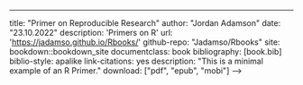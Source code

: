 ---
title: "Primer on Reproducible Research"
author: "Jordan Adamson"
date: "23.10.2022"
description: 'Primers on R'
url: 'https://jadamso.github.io/Rbooks/'
github-repo: "Jadamso/Rbooks"
site: bookdown::bookdown_site
documentclass: book
bibliography: [book.bib]
biblio-style: apalike
link-citations: yes
description: "This is a minimal example of an R Primer."
download: ["pdf", "epub", "mobi"]
-->


<!--
## To Create Template: bookdown::create_gitbook('index.Rmd')
## To Render bookdown::render_book('index.Rmd')
-->


